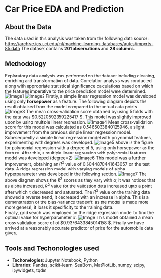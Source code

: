 # Car Price EDA and Prediction
## About the Data
The data used in this analysis was taken from the following data source: <a href="https://archive.ics.uci.edu/ml/machine-learning-databases/autos/imports-85.data" target="_blank">https://archive.ics.uci.edu/ml/machine-learning-databases/autos/imports-85.data</a>
The dataset contains <b>201 observations</b> and <b>28 columns</b>.
## Methodology
Exploratory data analysis was performed on the dataset including cleaning, enriching and transformation of data. Correlation analysis was conducted along with appropriate statistical significance calculations based on which the features imperative to the price prediction model were determined.
![Image1](imgs/correlation_heatmap.PNG)
![Image2](imgs/pairplot.PNG)
Firstly, a simple linear regression model was developed using only <b>horsepower</b> as a feature. The following diagram depicts the result obtained from the model compared to the actual data points.
![Image3](imgs/slr.PNG)
The mean cross-validation score obtained by using 5 folds with the data was $0.5220592359225417 $. This model was slightly improved upon by using multiple linear regression.
![Image4](imgs/mlr-train.PNG)
Mean cross-validation score for this model was calculated as $0.5465033840125946$,  a slight improvement from the previous simple linear regression model. Subesequently a simple linear regression model with polynomial features, experimenting with degrees was developed.
![Image5](imgs/plr-deg5.PNG)
Above is the figure for polynomial regression with  a degree of 5, using only horsepower as the feature. After this, a multiple linear regression with polynomial features model was developed (degree=2).
![Image6](imgs/mplr-deg2.PNG)
This model was a further improvement, obtaining an $R^2$ value of $0.6044870441643057$ on the test data. A ridge regression model with varying models of alpha hyperparameter was developed in the following section.
![Image7](imgs/R2valuealpha.PNG)
The above diagram shows the $R^2$ scores as they vary with $\alpha$, it was noticed that as alpha increased, $R^2$ value fot the validation data increased upto a point after which it decreased and saturated. The $R^2$ value on the training data showed a reverse trend, it decreased with an increase in alpha. This is a demonstration of the bias-variance tradeoff: as the model is made more more general, it loses it specificity to the training data. <br>
Finally, grid seach was employed on the ridge regression model to find the optimal value for hyperparameter $\alpha$.
![Image](imgs/gridsearch.PNG)
This model obtained a mean cross validation score of of $0.9376433845014158
$. Finally we have arrived at a reasonably accurate predictor of price for the automobile data given.
## Tools and Techonologies used
<ul>
<li><b>Techonologies</b>: Jupyter Notebook, Python
<li><b>Libraries</b>: Pandas, scikit-learn, SeaBorn, MatPlotLib, numpy, scipy, ipywidgets, tqdm
</ul>
